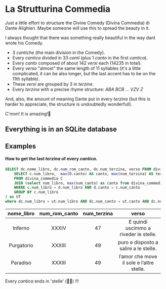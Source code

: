 # La Strutturina Commedia

Just a little effort to structure the Divine Comedy (Divina Commedia) di Dante Alighieri. Maybe someone will use this to spread the beauty in it.

I always thought that there was something really beautiful in the way dant wrote his Comedy.
- 3 *cantiche* (the main division in the Comedy).
- Every *cantica* divided in 33 *canti* (plus 1 *canto* in the first *cantica*).
- Every *canto* composed of about 142 *versi* each (14235 in total).
- Every *verso* "almost" the same length of 11 syllables (it's a little complicated, it can be also longer, but the last accent has to be on the 11th syllable).
- These *versi* are grouped by 3 in *terzine*.
- Every *terzina* with a precise rhyme structure: *ABA BCB ... VZV Z*  

And, also, the amount of meaning Dante put in every *terzina* (but this is harder to appreciate, the structure is undoubtedly wonderfull).

C'mon! It is amazing!🤤

## Everything is in an SQLite database




## Examples

#### How to get the last *terzina* of every *cantica*.

```sql
SELECT dc.nome_libro, dc.num_rom_canto, dc.num_terzina, verso FROM divina_commedia AS DC JOIN (
	SELECT c.num_libro,  max(D.canto) AS canto, max(num_terzina) AS terzina
	FROM divina_commedia C
	JOIN (select num_libro, max(num_canto) as canto from divina_commedia GROUP BY  nome_libro ) D
	WHERE c.num_libro = d.num_libro AND d.canto = c.num_canto
	GROUP BY c.num_libro
) as UT
where dc.num_libro = ut.num_libro AND dc.num_canto = ut.canto AND dc.num_terzina = ut.terzina
```

| nome_libro |  num_rom_canto | num_terzina |                 verso                |
|:----------:|:---------:|:-----------:|:-----------------------------------------:|
|   Inferno  |   XXXIV   |      47     |   E quindi uscimmo a riveder le stelle.   |
| Purgatorio |  XXXIII   |      49     |   puro e disposto a salire a le stelle.   |
|  Paradiso  |  XXXIII   |      49     | l’amor che move il sole e l’altre stelle. |

Every *cantica* ends in 'stelle' (🌟🌟) !!!
